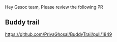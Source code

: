Hey Gssoc team, Please review the following PR

## Buddy trail
https://github.com/PriyaGhosal/BuddyTrail/pull/1849
